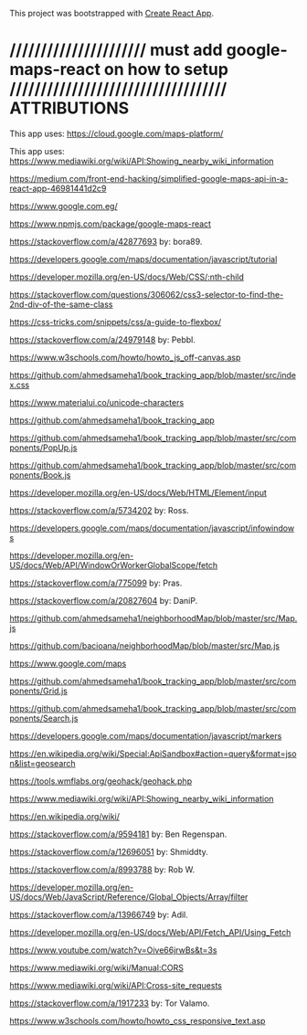 This project was bootstrapped with [Create React App](https://github.com/facebookincubator/create-react-app).


//////////////////////  must add google-maps-react on how to setup   ///////////////////////////////////
ATTRIBUTIONS
============

This app uses: https://cloud.google.com/maps-platform/

This app uses: https://www.mediawiki.org/wiki/API:Showing_nearby_wiki_information

https://medium.com/front-end-hacking/simplified-google-maps-api-in-a-react-app-46981441d2c9

https://www.google.com.eg/

https://www.npmjs.com/package/google-maps-react

https://stackoverflow.com/a/42877693 by: bora89.

https://developers.google.com/maps/documentation/javascript/tutorial

https://developer.mozilla.org/en-US/docs/Web/CSS/:nth-child

https://stackoverflow.com/questions/306062/css3-selector-to-find-the-2nd-div-of-the-same-class

https://css-tricks.com/snippets/css/a-guide-to-flexbox/

https://stackoverflow.com/a/24979148 by: Pebbl.

https://www.w3schools.com/howto/howto_js_off-canvas.asp

https://github.com/ahmedsameha1/book_tracking_app/blob/master/src/index.css

https://www.materialui.co/unicode-characters

https://github.com/ahmedsameha1/book_tracking_app

https://github.com/ahmedsameha1/book_tracking_app/blob/master/src/components/PopUp.js

https://github.com/ahmedsameha1/book_tracking_app/blob/master/src/components/Book.js

https://developer.mozilla.org/en-US/docs/Web/HTML/Element/input

https://stackoverflow.com/a/5734202 by: Ross.

https://developers.google.com/maps/documentation/javascript/infowindows

https://developer.mozilla.org/en-US/docs/Web/API/WindowOrWorkerGlobalScope/fetch

https://stackoverflow.com/a/775099 by: Pras.

https://stackoverflow.com/a/20827604 by: DaniP.

https://github.com/ahmedsameha1/neighborhoodMap/blob/master/src/Map.js

https://github.com/bacioana/neighborhoodMap/blob/master/src/Map.js

https://www.google.com/maps

https://github.com/ahmedsameha1/book_tracking_app/blob/master/src/components/Grid.js

https://github.com/ahmedsameha1/book_tracking_app/blob/master/src/components/Search.js

https://developers.google.com/maps/documentation/javascript/markers

https://en.wikipedia.org/wiki/Special:ApiSandbox#action=query&format=json&list=geosearch

https://tools.wmflabs.org/geohack/geohack.php

https://www.mediawiki.org/wiki/API:Showing_nearby_wiki_information

https://en.wikipedia.org/wiki/

https://stackoverflow.com/a/9594181 by: Ben Regenspan.

https://stackoverflow.com/a/12696051 by: Shmiddty.

https://stackoverflow.com/a/8993788 by: Rob W.

https://developer.mozilla.org/en-US/docs/Web/JavaScript/Reference/Global_Objects/Array/filter

https://stackoverflow.com/a/13966749 by: Adil.

https://developer.mozilla.org/en-US/docs/Web/API/Fetch_API/Using_Fetch

https://www.youtube.com/watch?v=Oive66jrwBs&t=3s

https://www.mediawiki.org/wiki/Manual:CORS

https://www.mediawiki.org/wiki/API:Cross-site_requests

https://stackoverflow.com/a/1917233 by: Tor Valamo.

https://www.w3schools.com/howto/howto_css_responsive_text.asp

